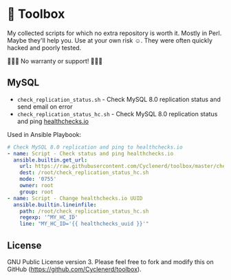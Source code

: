 # 🔧 Toolbox

My collected scripts for which no extra repository is worth it.
Mostly in Perl.
Maybe they'll help you.
Use at your own risk ☺️.
They were often quickly hacked and poorly tested.

🚨🚨🚨 No warranty or support! 🚨🚨🚨

## MySQL

* `check_replication_status.sh` - Check MySQL 8.0 replication status and send email on error
* `check_replication_status_hc.sh` - Check MySQL 8.0 replication status and ping [healthchecks.io](https://healthchecks.io/)

Used in Ansible Playbook:
```yml
# Check MySQL 8.0 replication and ping to healthchecks.io
- name: Script - Check status and ping healthchecks.io
  ansible.builtin.get_url:
    url: https://raw.githubusercontent.com/Cyclenerd/toolbox/master/check_replication_status_hc.sh
    dest: /root/check_replication_status_hc.sh
    mode: '0755'
    owner: root
    group: root
- name: Script - Change healthchecks.io UUID
  ansible.builtin.lineinfile:
    path: /root/check_replication_status_hc.sh
    regexp: '^MY_HC_ID'
    line: "MY_HC_ID='{{ healthchecks_uuid }}'"
```

## License

GNU Public License version 3.
Please feel free to fork and modify this on GitHub (https://github.com/Cyclenerd/toolbox).
